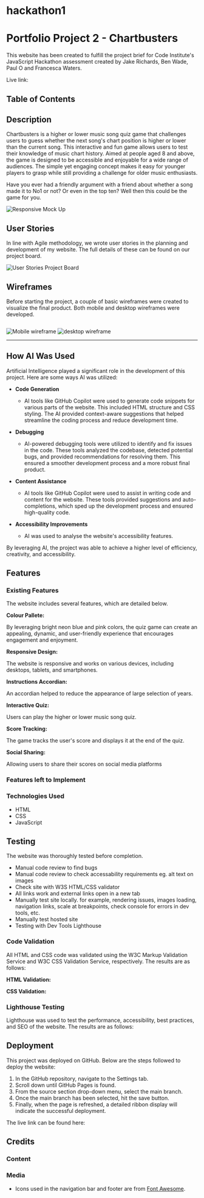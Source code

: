 # hackathon1

# **Portfolio Project 2 - Chartbusters**

This website has been created to fulfill the project brief for Code Institute's JavaScript Hackathon assessment created by Jake Richards, Ben Wade, Paul O and Francesca Waters.

Live link: 

## Table of Contents

## **Description**

Chartbusters is a higher or lower music song quiz game that challenges users to guess whether the next song's chart position is higher or lower than the current song. This interactive and fun game allows users to test their knowledge of music chart history. Aimed at people aged 8 and above, the game is designed to be accessible and enjoyable for a wide range of audiences. The simple yet engaging concept makes it easy for younger players to grasp while still providing a challenge for older music enthusiasts.

Have you ever had a friendly argument with a friend about whether a song made it to No1 or not? Or even in the top ten? Well then this could be the game for you.

![Responsive Mock Up](/assets/images/)

## **User Stories**

In line with Agile methodology, we wrote user stories in the planning and development of my website. The full details of these can be found on our project board.

![User Stories Project Board](/assets/images/user-stories.png)


## **Wireframes**

Before starting the project, a couple of basic wireframes were created to visualize the final product. Both mobile and desktop wireframes were developed.

<img>

![Mobile wireframe](/assets/images/mobile.png) ![desktop wireframe](/assets/images/desktop.png)

---

## **How AI Was Used**

Artificial Intelligence played a significant role in the development of this project. Here are some ways AI was utilized:

- **Code Generation**

  - AI tools like GitHub Copilot were used to generate code snippets for various parts of the website. This included HTML structure and CSS styling. The AI provided context-aware suggestions that helped streamline the coding process and reduce development time.

- **Debugging**

  - AI-powered debugging tools were utilized to identify and fix issues in the code. These tools analyzed the codebase, detected potential bugs, and provided recommendations for resolving them. This ensured a smoother development process and a more robust final product.

- **Content Assistance**

  - AI tools like GitHub Copilot were used to assist in writing code and content for the website. These tools provided suggestions and auto-completions, which sped up the development process and ensured high-quality code.

- **Accessibility Improvements**
  - AI was used to analyse the website's accessibility features.

By leveraging AI, the project was able to achieve a higher level of efficiency, creativity, and accessibility.

## **Features**

### **Existing Features**

The website includes several features, which are detailed below.

**Colour Pallete:**

By leveraging bright neon blue and pink colors, the quiz game can create an appealing, dynamic, and user-friendly experience that encourages engagement and enjoyment.

**Responsive Design:**

The website is responsive and works on various devices, including desktops, tablets, and smartphones.

**Instructions Accordian:**

An accordian helped to reduce the appearance of large selection of years.

**Interactive Quiz:**

Users can play the higher or lower music song quiz.

**Score Tracking:**

The game tracks the user's score and displays it at the end of the quiz.

**Social Sharing:**

Allowing users to share their scores on social media platforms

### **Features left to Implement**



### **Technologies Used**

- HTML
- CSS
- JavaScript

## **Testing**

The website was thoroughly tested before completion.

- Manual code review to find bugs
- Manual code review to check accessability requirements eg. alt text on images
- Check site with W3S HTML/CSS validator
- All links work and external links open in a new tab
- Manually test site locally. for example, rendering issues, images loading, navigation links, scale at breakpoints, check console for errors in dev tools, etc.
- Manually test hosted site
- Testing with Dev Tools Lighthouse

### **Code Validation**

All HTML and CSS code was validated using the W3C Markup Validation Service and W3C CSS Validation Service, respectively. The results are as follows:

**HTML Validation:**

**CSS Validation:**

### **Lighthouse Testing**

Lighthouse was used to test the performance, accessibility, best practices, and SEO of the website. The results are as follows:

## **Deployment**

This project was deployed on GitHub. Below are the steps followed to deploy the website:

1. In the GitHub repository, navigate to the Settings tab.
2. Scroll down until GitHub Pages is found.
3. From the source section drop-down menu, select the main branch.
4. Once the main branch has been selected, hit the save button.
5. Finally, when the page is refreshed, a detailed ribbon display will indicate the successful deployment.

The live link can be found here:

## **Credits**

### **Content**

### **Media**

- Icons used in the navigation bar and footer are from [Font Awesome](https://fontawesome.com/).
